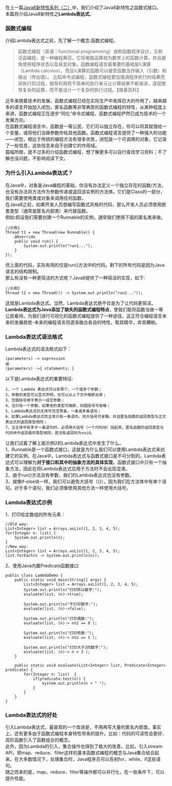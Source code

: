 在上一篇[Java8新特性系列（二）](https://github.com/tsfeng/JavaRobot/blob/master/blog/CoreJava/Java8Feature/Java8%E6%96%B0%E7%89%B9%E6%80%A7%E7%B3%BB%E5%88%97(%E4%BA%8C).md)中，我们介绍了Java8新特性之函数式接口。    
本篇将介绍Java8新特性之**Lambda表达式**。  
### **函数式编程**  
介绍Lambda表达式之前，先了解一个概念:函数式编程。  
> 函数式编程（英语：functional programming）或称函数程序设计，又称泛函编程，是一种编程典范，它将电脑运算视为数学上的函数计算，并且避免使用程序状态以及易变对象。函数编程语言最重要的基础是λ演算（Lambda calculus）。而且λ演算的函数可以接受函数当作输入（引数）和输出（传出值）。
比起命令式编程，函数式编程更加强调程序执行的结果而非执行的过程，倡导利用若干简单的执行单元让计算结果不断渐进，逐层推导复杂的运算，而不是设计一个复杂的执行过程。【维基百科】

近年来随着技术的发展，函数式编程已经在实际生产中发挥巨大的作用了，越来越多的语言开始加入闭包，匿名函数等非常典型的函数式编程的特性，从某种程度上来讲，函数式编程正在逐步“同化”命令式编程，函数式编程俨然已成为技术的一个发展方向。  
在函数式编程语言中，函数是一等公民，它们可以独立存在，你可以将其赋值给一个变量，或将他们当做参数传给其他函数。函数式编程语言提供了一种强大的功能——闭包，相比于传统的编程方法有很多优势，闭包是一个可调用的对象，它记录了一些信息，这些信息来自于创建它的作用域。  
篇幅所限，就不过多的介绍函数式编程，想了解更多可以自行查找学习资料；不了解也没问题，不影响阅读下文。  
### **为什么引入Lambda表达式？**  
在Java中，对象是Java编程的基础，你没有办法定义一个独立存在的函数/方法，也没有办法将方法作为参数传递或返回该实例的方法体。它们是Class的一部分，我们需要使用类或对象来调用任何函数。  
在Java8之前，如果开发人员想编写函数式风格的代码，那么开发人员必须使用嵌套类型（通常是匿名内部类）来代替函数。  
例如:假设我们需要创建一个Runnable的实例。通常我们使用下面的匿名类来做。  
```
//示例1
Thread t1 = new Thread(new Runnable() {
    @Override
    public void run() {
        System.out.println("run1...");
    }
});
```
但上面的代码，实际有用的仅是run()方法中的代码。剩下的所有代码是因为Java语言的结构限制。  
那么有没有一种更简洁的方式呢？Java8提供了一种简洁的实现，如下:  
```
//示例2
Thread t2 = new Thread(() -> System.out.println("run2..."));
```
这就是Lambda表达式。当然，Lambda表达式绝不仅是为了让代码更简洁。**Lambda表达式为Java添加了缺失的函数式编程特点**，使我们能将函数当做一等公民看待。为我们进行可视化的函数式编程提供了一种途径。这正符合编程语言未来的发展趋势-未来的编程语言将逐渐融合各自的特性，取其精华，弃其糟粕。  
### **Lambda表达式语法格式**  
Lambda表达式的语法格式如下：  
```
(parameters) -> expression
或
(parameters) ->{ statements; }
```
以下是Lambda表达式的重要特征:  
```
1、一个 Lambda 表达式可以有零个、一个或多个参数；  
2、参数的类型可以显式声明，也可以从上下文中推断出来；  
3、空圆括号用于表示一组空参数；  
4、当只有一个参数，如果他的类型可推断，则圆括号可省略；  
5、Lambda表达式的主体可包含零条、一条或多条语句；  
6、如果Lambda表达式的主体只有一条语句，则大括号可省略，并且匿名函数的返回类型与正文表达式的返回类型相同；  
7、当主体中有多于一条语句时，必须用大括号（一个代码块）括起来，匿名函数的返回类型与代码块中返回值的类型相同，若没有返回则为void。  
```
让我们试着了解上面示例2的Lambda表达式中发生了什么。  
1、Runnable是一个函数式接口，这就是为什么我们可以使用Lambda表达式来创建它的实例。在Java中，Lambda表达式与函数式接口是不可分割的。Lambda表达式可以理解为**对于接口和其中的抽象方法的具体实现**，函数式接口中只有一个抽象方法，因此在将Lambda表达式应用于方法时不会出现混淆。  
2、由于run()方法没有参数，我们的Lambda表达式也没有参数。  
3、就像if-else块一样，我们可以避免大括号（{}），因为我们在方法体中有单个语句。对于多个语句，我们必须像使用其他方法一样使用大括号。  
### **Lambda表达式示例**  
1、打印给定数组的所有元素：  
```
//Old way:
List<Integer> list = Arrays.asList(1, 2, 3, 4, 5);
for(Integer n: list) {
	System.out.println(n);
}
//New way:
List<Integer> list = Arrays.asList(1, 2, 3, 4, 5);
list.forEach(n -> System.out.println(n));
```
2、使用Java内置Predicate函数接口  
```
public class LambdaDemo {
    public static void main(String[] args) {
        List<Integer> list = Arrays.asList(1, 2, 3, 4, 5);
        System.out.println("打印所以数字:");
        evaluate(list, (n)->true);

        System.out.println("不打印数字:");
        evaluate(list, (n)->false);

        System.out.println("打印偶数:");
        evaluate(list, (n)-> n%2 == 0 );

        System.out.println("打印奇数:");
        evaluate(list, (n)-> n%2 == 1 );

        System.out.println("打印大于3的数字:");
        evaluate(list, (n)-> n > 3 );
    }

    public static void evaluate(List<Integer> list, Predicate<Integer> predicate) {
        for(Integer n: list)  {
            if(predicate.test(n)) {
                System.out.println(n + " ");
            }
        }
    }
}
```
### **Lambda表达式的好处**  
引入Lambda表达式，最直观的一个改进是，不用再写大量的匿名内部类。事实上，还有更多由于函数式编程本身特性带来的提升。比如：代码的可读性会更好、高阶函数引入了函数组合的概念。  
此外，因为Lambda的引入，集合操作也得到了极大的改善。比如，引入stream API，把map、reduce、filter这样的基本函数式编程的概念与Java集合结合起来。在大多数情况下，处理集合时，Java程序员可以告别for、while、if这些语句。  
随之而来的是，map、reduce、filter等操作都可以并行化，在一些条件下，可以提升性能。  




